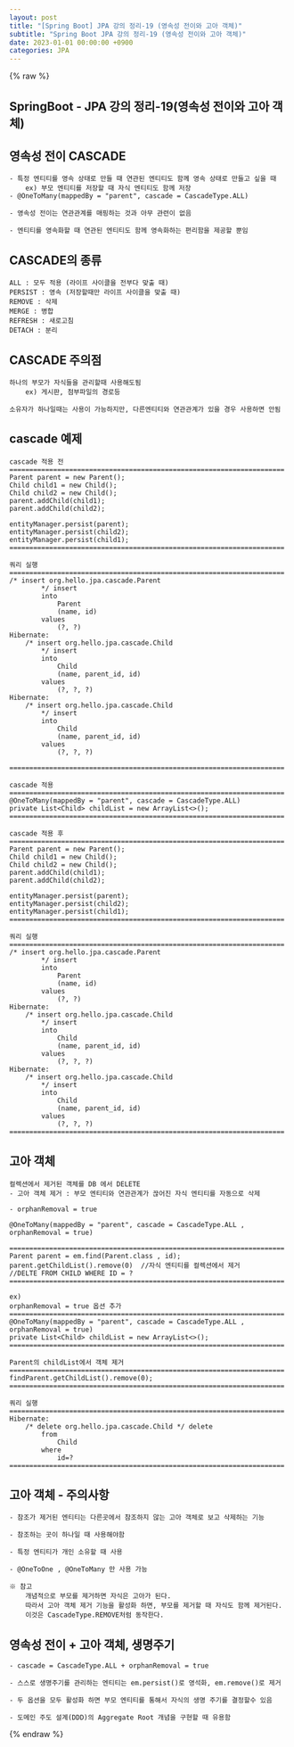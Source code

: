 ```yaml
---
layout: post
title: "[Spring Boot] JPA 강의 정리-19 (영속성 전이와 고아 객체)"
subtitle: "Spring Boot JPA 강의 정리-19 (영속성 전이와 고아 객체)"
date: 2023-01-01 00:00:00 +0900
categories: JPA
---
```

{% raw %}
## SpringBoot - JPA 강의 정리-19(영속성 전이와 고아 객체)  
  
## 영속성 전이 CASCADE  
	- 특정 엔티티를 영속 상태로 만들 때 연관된 엔티티도 함께 영속 상태로 만들고 싶을 때  
		ex) 부모 엔티티를 저장할 때 자식 엔티티도 함께 저장  
	- @OneToMany(mappedBy = "parent", cascade = CascadeType.ALL)  
  
	- 영속성 전이는 연관관계를 매핑하는 것과 아무 관련이 없음  
  
	- 엔티티를 영속화할 때 연관된 엔티티도 함께 영속화하는 편리함을 제공할 뿐임  
  
## CASCADE의 종류  
	ALL : 모두 적용 (라이프 사이클을 전부다 맞출 때)  
	PERSIST : 영속 (저장할때만 라이프 사이클을 맞출 때)  
	REMOVE : 삭제  
	MERGE : 병합  
	REFRESH : 새로고침  
	DETACH : 분리  
  
## CASCADE 주의점  
	하나의 부모가 자식들을 관리할때 사용해도됨  
		ex) 게시판, 첨부파일의 경로등  
  
	소유자가 하나일때는 사용이 가능하지만, 다른엔티티와 연관관계가 있을 경우 사용하면 안됨  
  
## cascade 예제  
  
	cascade 적용 전  
	=====================================================================  
	Parent parent = new Parent();  
	Child child1 = new Child();  
	Child child2 = new Child();  
	parent.addChild(child1);  
	parent.addChild(child2);  
  
	entityManager.persist(parent);  
	entityManager.persist(child2);  
	entityManager.persist(child1);  
	=====================================================================  
  
	쿼리 실행  
	=====================================================================  
	/* insert org.hello.jpa.cascade.Parent  
			*/ insert  
			into  
				Parent  
				(name, id)  
			values  
				(?, ?)  
	Hibernate:  
		/* insert org.hello.jpa.cascade.Child  
			*/ insert  
			into  
				Child  
				(name, parent_id, id)  
			values  
				(?, ?, ?)  
	Hibernate:  
		/* insert org.hello.jpa.cascade.Child  
			*/ insert  
			into  
				Child  
				(name, parent_id, id)  
			values  
				(?, ?, ?)  
  
	=====================================================================  
  
	cascade 적용  
	=====================================================================  
    @OneToMany(mappedBy = "parent", cascade = CascadeType.ALL)  
    private List<Child> childList = new ArrayList<>();  
	=====================================================================  
  
	cascade 적용 후  
	=====================================================================  
	Parent parent = new Parent();  
	Child child1 = new Child();  
	Child child2 = new Child();  
	parent.addChild(child1);  
	parent.addChild(child2);  
  
	entityManager.persist(parent);  
	entityManager.persist(child2);  
	entityManager.persist(child1);  
	=====================================================================  
  
	쿼리 실행  
	=====================================================================  
	/* insert org.hello.jpa.cascade.Parent  
			*/ insert  
			into  
				Parent  
				(name, id)  
			values  
				(?, ?)  
	Hibernate:  
		/* insert org.hello.jpa.cascade.Child  
			*/ insert  
			into  
				Child  
				(name, parent_id, id)  
			values  
				(?, ?, ?)  
	Hibernate:  
		/* insert org.hello.jpa.cascade.Child  
			*/ insert  
			into  
				Child  
				(name, parent_id, id)  
			values  
				(?, ?, ?)  
	=====================================================================  
  
## 고아 객체  
	컬렉션에서 제거된 객체를 DB 에서 DELETE  
	- 고아 객체 제거 : 부모 엔티티와 연관관계가 끊어진 자식 엔티티를 자동으로 삭제  
  
	- orphanRemoval = true  
  
	@OneToMany(mappedBy = "parent", cascade = CascadeType.ALL , orphanRemoval = true)  
  
	=====================================================================  
	Parent parent = em.find(Parent.class , id);  
	parent.getChildList().remove(0)  //자식 엔티티를 컬렉션에서 제거  
	//DELTE FROM CHILD WHERE ID = ?  
	=====================================================================  
  
	ex)  
	orphanRemoval = true 옵션 추가  
	=====================================================================  
    @OneToMany(mappedBy = "parent", cascade = CascadeType.ALL , orphanRemoval = true)  
    private List<Child> childList = new ArrayList<>();  
	=====================================================================  
  
	Parent의 childList에서 객체 제거  
	=====================================================================  
	findParent.getChildList().remove(0);  
	=====================================================================  
  
	쿼리 실행  
	=====================================================================  
	Hibernate:  
		/* delete org.hello.jpa.cascade.Child */ delete  
			from  
				Child  
			where  
				id=?  
	=====================================================================  
  
## 고아 객체 - 주의사항  
	- 참조가 제거된 엔티티는 다른곳에서 참조하지 않는 고아 객체로 보고 삭제하는 기능  
  
	- 참조하는 곳이 하나일 때 사용해야함  
  
	- 특정 엔티티가 개인 소유할 때 사용  
  
	- @OneToOne , @OneToMany 만 사용 가능  
  
	※ 참고  
		개념적으로 부모를 제거하면 자식은 고아가 된다.  
		따라서 고아 객체 제거 기능을 활성화 하면, 부모를 제거할 때 자식도 함께 제거된다.  
		이것은 CascadeType.REMOVE처럼 동작한다.  
  
## 영속성 전이 + 고아 객체, 생명주기  
	- cascade = CascadeType.ALL + orphanRemoval = true  
  
	- 스스로 생명주기를 관리하는 엔티티는 em.persist()로 영석화, em.remove()로 제거  
  
	- 두 옵션을 모두 활성화 하면 부모 엔티티를 통해서 자식의 생명 주기를 결정할수 있음  
  
	- 도메인 주도 설계(DDD)의 Aggregate Root 개념을 구현할 때 유용함  
  

{% endraw %}
